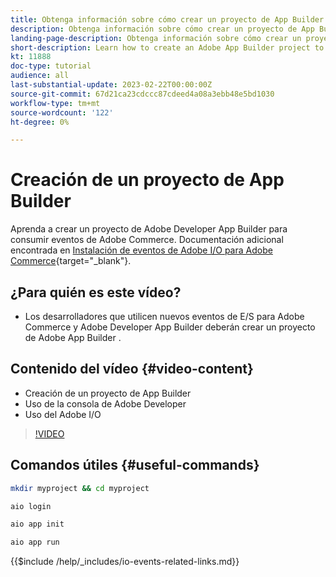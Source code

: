 ```yaml
---
title: Obtenga información sobre cómo crear un proyecto de App Builder mediante eventos de comercio
description: Obtenga información sobre cómo crear un proyecto de App Builder para utilizarlo con eventos de comercio
landing-page-description: Obtenga información sobre cómo crear un proyecto de Adobe App Builder para utilizar eventos de Adobe Commerce
short-description: Learn how to create an Adobe App Builder project to use Adobe Commerce events
kt: 11888
doc-type: tutorial
audience: all
last-substantial-update: 2023-02-22T00:00:00Z
source-git-commit: 67d21ca23cdccc87cdeed4a08a3ebb48e5bd1030
workflow-type: tm+mt
source-wordcount: '122'
ht-degree: 0%

---
```



# Creación de un proyecto de App Builder

Aprenda a crear un proyecto de Adobe Developer App Builder para consumir eventos de Adobe Commerce. Documentación adicional encontrada en [Instalación de eventos de Adobe I/O para Adobe Commerce](https://developer.adobe.com/commerce/events/get-started/installation/){target="_blank"}.

## ¿Para quién es este vídeo?

* Los desarrolladores que utilicen nuevos eventos de E/S para Adobe Commerce y Adobe Developer App Builder deberán crear un proyecto de Adobe App Builder .

## Contenido del vídeo {#video-content}

* Creación de un proyecto de App Builder
* Uso de la consola de Adobe Developer
* Uso del Adobe I/O

>[!VIDEO](https://video.tv.adobe.com/v/3415797)

## Comandos útiles {#useful-commands}

```bash
mkdir myproject && cd myproject

aio login

aio app init

aio app run
```

{{$include /help/_includes/io-events-related-links.md}}
